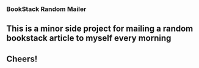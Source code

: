### BookStack Random Mailer

## This is a minor side project for mailing a random bookstack article to myself every morning

## Cheers!
